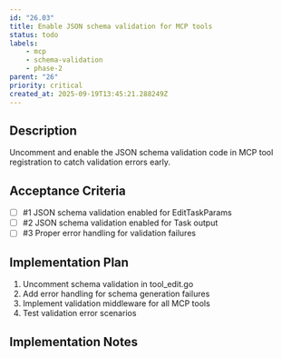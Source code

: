 ```yaml
---
id: "26.03"
title: Enable JSON schema validation for MCP tools
status: todo
labels:
    - mcp
    - schema-validation
    - phase-2
parent: "26"
priority: critical
created_at: 2025-09-19T13:45:21.288249Z
---
```

## Description

Uncomment and enable the JSON schema validation code in MCP tool registration to catch validation errors early.

## Acceptance Criteria
<!-- AC:BEGIN -->

- [ ] #1 JSON schema validation enabled for EditTaskParams
- [ ] #2 JSON schema validation enabled for Task output
- [ ] #3 Proper error handling for validation failures

<!-- AC:END -->

## Implementation Plan

1. Uncomment schema validation in tool_edit.go
2. Add error handling for schema generation failures
3. Implement validation middleware for all MCP tools
4. Test validation error scenarios


## Implementation Notes



